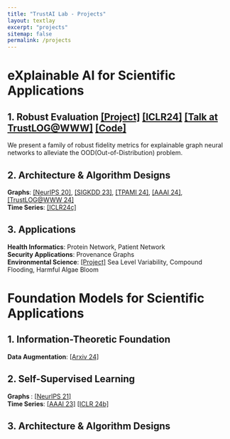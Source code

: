```yaml
---
title: "TrustAI Lab - Projects"
layout: textlay
excerpt: "projects"
sitemap: false
permalink: /projects
---
```

# eXplainable AI for Scientific Applications
## 1. Robust Evaluation  [[Project]](https://trustai4s-lab.github.io/fidelity.html) [[ICLR24]](https://openreview.net/pdf?id=up6hr4hIQH) [[Talk at TrustLOG@WWW]](https://github.com/AslanDing/Fidelity) [[Code]](https://github.com/AslanDing/Fidelity)  
We present a family of robust fidelity metrics for explainable graph neural networks to  alleviate the OOD(Out-of-Distribution) problem.

## 2. Architecture & Algorithm Designs
<b>Graphs</b>: [[NeurIPS 20]](https://arxiv.org/abs/2011.04573), [[SIGKDD 23]](https://arxiv.org/abs/2307.07832), [[TPAMI 24]](https://ieeexplore.ieee.org/abstract/document/10423141), [[AAAI 24]](https://arxiv.org/abs/2312.05596), [[TrustLOG@WWW 24]](https://arxiv.org/abs/2402.02036)  
<b>Time Series</b>: [[ICLR24c]](https://arxiv.org/abs/2401.08552)

## 3. Applications
<b>Health Informatics</b>: Protein Network, Patient Network  
<b>Security Applications</b>:  Provenance Graphs  
<b>Environmental Science</b>: [[Project]](https://climate-tech.cs.fiu.edu/research/) Sea Level Variability, Compound Flooding, Harmful Algae Bloom

# Foundation Models for Scientific Applications

## 1. Information-Theoretic Foundation
<b>Data Augmentation</b>: [[Arxiv 24]](https://arxiv.org/abs/2402.05039)

## 2. Self-Supervised Learning
<b> Graphs </b>: [[NeurIPS 21]](https://arxiv.org/abs/2110.15438)  
<b>Time Series</b>: [[AAAI 23]](https://arxiv.org/abs/2303.11911) [[ICLR 24b]](https://arxiv.org/abs/2402.10434)

## 3. Architecture & Algorithm Designs
